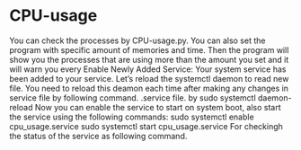 # CPU-usage
You can check the processes by CPU-usage.py. You can also set the program with specific amount of memories and time. Then the program will show you the processes that are using more than the amount you set and it will warn you every
Enable Newly Added Service: Your system service has been added to your service. Let’s reload the systemctl daemon to read new file. You need to reload this deamon each time after making any changes in service file by following command. .service file. by sudo systemctl daemon-reload
Now you can enable the service to start on system boot, also start the service using the following commands: sudo systemctl enable cpu_usage.service
sudo systemctl start cpu_usage.service
For checkingh the status of the service as following command.

